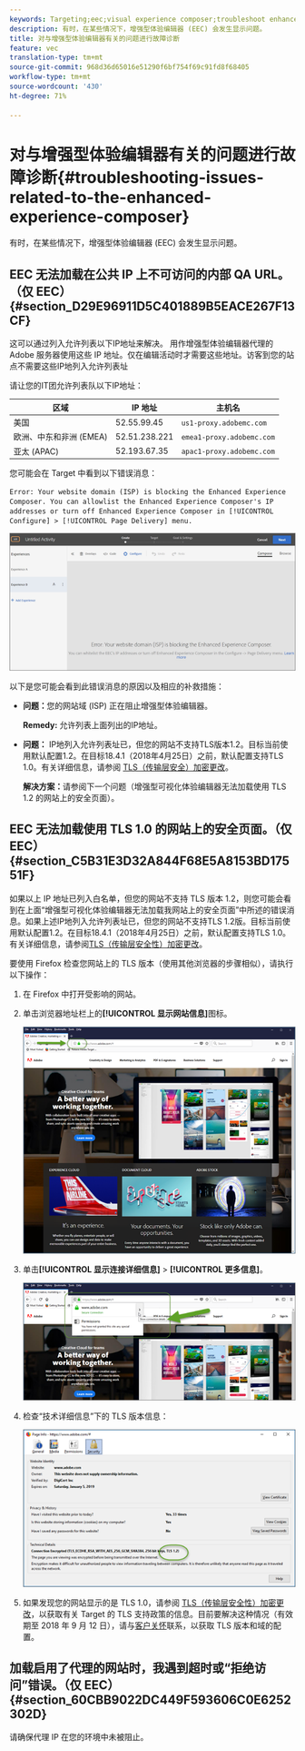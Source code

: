 ```yaml
---
keywords: Targeting;eec;visual experience composer;troubleshoot enhanced experience composer;troubleshooting
description: 有时，在某些情况下，增强型体验编辑器 (EEC) 会发生显示问题。
title: 对与增强型体验编辑器有关的问题进行故障诊断
feature: vec
translation-type: tm+mt
source-git-commit: 968d36d65016e51290f6bf754f69c91fd8f68405
workflow-type: tm+mt
source-wordcount: '430'
ht-degree: 71%

---
```



# 对与增强型体验编辑器有关的问题进行故障诊断{#troubleshooting-issues-related-to-the-enhanced-experience-composer}

有时，在某些情况下，增强型体验编辑器 (EEC) 会发生显示问题。

## EEC 无法加载在公共 IP 上不可访问的内部 QA URL。（仅 EEC）{#section_D29E96911D5C401889B5EACE267F13CF}

这可以通过列入允许列表以下IP地址来解决。 用作增强型体验编辑器代理的 Adobe 服务器使用这些 IP 地址。仅在编辑活动时才需要这些地址。访客到您的站点不需要这些IP地列入允许列表址

请让您的IT团允许列表队以下IP地址：

| 区域 | IP 地址 | 主机名 |
|--- |--- |--- |
| 美国 | 52.55.99.45 | `us1-proxy.adobemc.com` |
| 欧洲、中东和非洲 (EMEA) | 52.51.238.221 | `emea1-proxy.adobemc.com` |
| 亚太 (APAC) | 52.193.67.35 | `apac1-proxy.adobemc.com` |

您可能会在 Target 中看到以下错误消息：

`Error: Your website domain (ISP) is blocking the Enhanced Experience Composer. You can allowlist the Enhanced Experience Composer's IP addresses or turn off Enhanced Experience Composer in [!UICONTROL Configure] > [!UICONTROL Page Delivery] menu.`

![](assets/EEC_error.png)

以下是您可能会看到此错误消息的原因以及相应的补救措施：

* **问题：**&#x200B;您的网站域 (ISP) 正在阻止增强型体验编辑器。

   **Remedy:** 允许列表上面列出的IP地址。

* **问题：** IP地列入允许列表址已，但您的网站不支持TLS版本1.2。目标当前使用默认配置1.2。在目标18.4.1（2018年4月25日）之前，默认配置支持TLS 1.0。有关详细信息，请参阅 [TLS（传输层安全）加密更改](/help/c-implementing-target/c-considerations-before-you-implement-target/tls-transport-layer-security-encryption.md#concept_CC1001E9D3AE4BABAF90B8311B0A6451)。

   **解决方案：**&#x200B;请参阅下一个问题（增强型可视化体验编辑器无法加载使用 TLS 1.2 的网站上的安全页面）。

## EEC 无法加载使用 TLS 1.0 的网站上的安全页面。（仅 EEC）{#section_C5B31E3D32A844F68E5A8153BD17551F}

如果以上 IP 地址已列入白名单，但您的网站不支持 TLS 版本 1.2，则您可能会看到在上面“增强型可视化体验编辑器无法加载我网站上的安全页面”中所述的错误消息。如果上述IP地列入允许列表址已，但您的网站不支持TLS 1.2版。目标当前使用默认配置1.2。在目标18.4.1（2018年4月25日）之前，默认配置支持TLS 1.0。有关详细信息，请参阅[TLS（传输层安全性）加密更改](/help/c-implementing-target/c-considerations-before-you-implement-target/tls-transport-layer-security-encryption.md#concept_CC1001E9D3AE4BABAF90B8311B0A6451)。

要使用 Firefox 检查您网站上的 TLS 版本（使用其他浏览器的步骤相似），请执行以下操作：

1. 在 Firefox 中打开受影响的网站。
1. 单击浏览器地址栏上的&#x200B;**[!UICONTROL 显示网站信息]**&#x200B;图标。

   ![](assets/firefox_more_info.png)

1. 单击&#x200B;**[!UICONTROL 显示连接详细信息]** > **[!UICONTROL 更多信息]**。

   ![](assets/firefox_more_info_2.png)

1. 检查“技术详细信息”下的 TLS 版本信息：

   ![](assets/firefox_more_info_3.png)

1. 如果发现您的网站显示的是 TLS 1.0，请参阅 [TLS（传输层安全性）加密更改](/help/c-implementing-target/c-considerations-before-you-implement-target/tls-transport-layer-security-encryption.md#concept_CC1001E9D3AE4BABAF90B8311B0A6451)，以获取有关 Target 的 TLS 支持政策的信息。目前要解决这种情况（有效期至 2018 年 9 月 12 日），请与[客户关怀](/help/cmp-resources-and-contact-information.md#reference_ACA3391A00EF467B87930A450050077C)联系，以获取 TLS 版本和域的配置。

## 加载启用了代理的网站时，我遇到超时或“拒绝访问”错误。（仅 EEC）{#section_60CBB9022DC449F593606C0E6252302D}

请确保代理 IP 在您的环境中未被阻止。
